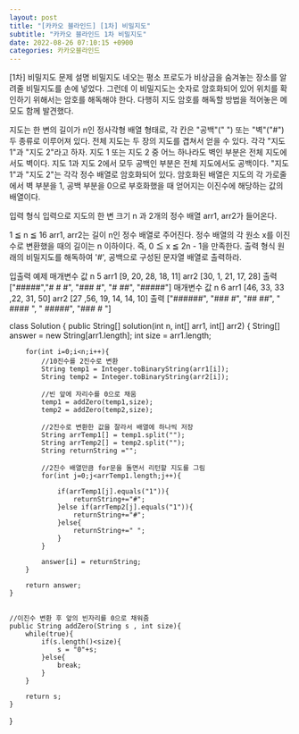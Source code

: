 ```yaml
---
layout: post
title: "[카카오 블라인드] [1차] 비밀지도"
subtitle: "카카오 블라인드 1차 비밀지도"
date: 2022-08-26 07:10:15 +0900
categories: 카카오블라인드
---
```

[1차] 비밀지도
문제 설명
비밀지도
네오는 평소 프로도가 비상금을 숨겨놓는 장소를 알려줄 비밀지도를 손에 넣었다. 그런데 이 비밀지도는 숫자로 암호화되어 있어 위치를 확인하기 위해서는 암호를 해독해야 한다. 다행히 지도 암호를 해독할 방법을 적어놓은 메모도 함께 발견했다.

지도는 한 변의 길이가 n인 정사각형 배열 형태로, 각 칸은 "공백"(" ") 또는 "벽"("#") 두 종류로 이루어져 있다.
전체 지도는 두 장의 지도를 겹쳐서 얻을 수 있다. 각각 "지도 1"과 "지도 2"라고 하자. 지도 1 또는 지도 2 중 어느 하나라도 벽인 부분은 전체 지도에서도 벽이다. 지도 1과 지도 2에서 모두 공백인 부분은 전체 지도에서도 공백이다.
"지도 1"과 "지도 2"는 각각 정수 배열로 암호화되어 있다.
암호화된 배열은 지도의 각 가로줄에서 벽 부분을 1, 공백 부분을 0으로 부호화했을 때 얻어지는 이진수에 해당하는 값의 배열이다.

입력 형식
입력으로 지도의 한 변 크기 n 과 2개의 정수 배열 arr1, arr2가 들어온다.

1 ≦ n ≦ 16
arr1, arr2는 길이 n인 정수 배열로 주어진다.
정수 배열의 각 원소 x를 이진수로 변환했을 때의 길이는 n 이하이다. 즉, 0 ≦ x ≦ 2n - 1을 만족한다.
출력 형식
원래의 비밀지도를 해독하여 '#', 공백으로 구성된 문자열 배열로 출력하라.

입출력 예제
매개변수	값
n	5
arr1	[9, 20, 28, 18, 11]
arr2	[30, 1, 21, 17, 28]
출력	["#####","# # #", "### #", "# ##", "#####"]
매개변수	값
n	6
arr1	[46, 33, 33 ,22, 31, 50]
arr2	[27 ,56, 19, 14, 14, 10]
출력	["######", "### #", "## ##", " #### ", " #####", "### # "]






class Solution {
    public String[] solution(int n, int[] arr1, int[] arr2) {
        String[] answer = new String[arr1.length];
        int size = arr1.length;
        
        for(int i=0;i<n;i++){
            //10진수를 2진수로 변환
            String temp1 = Integer.toBinaryString(arr1[i]);
            String temp2 = Integer.toBinaryString(arr2[i]);
            
            //빈 앞에 자리수를 0으로 채움
            temp1 = addZero(temp1,size);
            temp2 = addZero(temp2,size);
            
            //2진수로 변환한 값을 잘라서 배열에 하나씩 저장
            String arrTemp1[] = temp1.split("");
            String arrTemp2[] = temp2.split("");
            String returnString ="";
            
            //2진수 배열만큼 for문을 돌면서 리턴할 지도를 그림
            for(int j=0;j<arrTemp1.length;j++){
                
                if(arrTemp1[j].equals("1")){
                    returnString+="#";
                }else if(arrTemp2[j].equals("1")){
                    returnString+="#";
                }else{
                    returnString+=" ";
                }
            }
            
            answer[i] = returnString;
        }
        
        return answer;
    }
    
    
    //이진수 변환 후 앞의 빈자리를 0으로 채워줌
    public String addZero(String s , int size){
        while(true){
            if(s.length()<size){
                s = "0"+s;
            }else{
                break;
            }
        }
        
        return s;
    }
    
    
}
